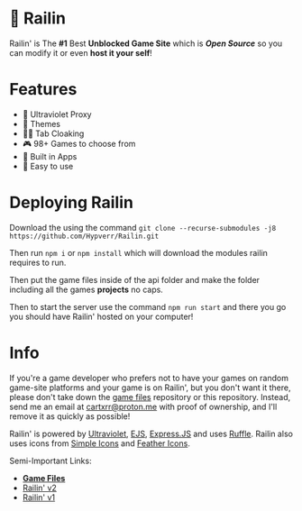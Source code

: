 # 🚆 Railin
Railin' is The **#1** Best **Unblocked Game Site** which is ***Open Source*** so you can modify it or even **host it your self**!

# Features
- 🔐 Ultraviolet Proxy
- 🎨 Themes
- 🐱‍👤 Tab Cloaking
- 🎮 98+ Games to choose from
- 📱 Built in Apps
- 👶 Easy to use

# Deploying Railin
Download the using the command `git clone --recurse-submodules -j8 https://github.com/Hypverr/Railin.git`

Then run `npm i` or `npm install` which will download the modules railin requires to run.

Then put the game files inside of the api folder and make the folder including all the games **projects** no caps.

Then to start the server use the command `npm run start` and there you go you should have Railin' hosted on your computer!

# Info
If you're a game developer who prefers not to have your games on random game-site platforms and your game is on Railin', but you don't want it there, please don't take down the [game files](https://github.com/RailinGames/files) repository or this repository. Instead, send me an email at cartxrr@proton.me with proof of ownership, and I'll remove it as quickly as possible!

Railin' is powered by [Ultraviolet](https://github.com/titaniumnetwork-dev/Ultraviolet), [EJS](https://ejs.co/), [Express.JS](https://expressjs.com/) and uses [Ruffle](https://github.com/ruffle-rs/ruffle/).
Railin also uses icons from [Simple Icons](https://simpleicons.org/) and [Feather Icons](https://feathericons.com/).

Semi-Important Links:
- [**Game Files**](https://github.com/Hypverr/RailinFiles)
- [Railin' v2](https://github.com/Hypverr/Railin/tree/278fc2ffd1097e1cb9869843077c286fbcc624b3)
- [Railin' v1](https://github.com/Hypverr/Railin/tree/be0d6fa8f84b97ef90da0908b98ded044a53d3a5)
